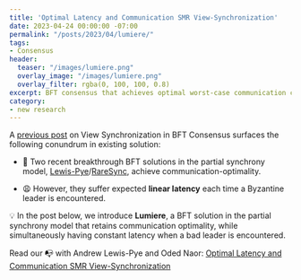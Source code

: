 ```yaml
---
title: 'Optimal Latency and Communication SMR View-Synchronization'
date: 2023-04-24 00:00:00 -07:00
permalink: "/posts/2023/04/lumiere/"
tags:
- Consensus
header:
  teaser: "/images/lumiere.png"
  overlay_image: "/images/lumiere.png"
  overlay_filter: rgba(0, 100, 100, 0.8)
excerpt: BFT consensus that achieves optimal worst-case communication complexity (quadratic) with constant expected latency
category:
- new research
---
```


A [previous post](https://malkhi.com/posts/2022/11/pacemakers/) on View Synchronization in BFT Consensus surfaces the following conundrum in existing solution:

* 🙇 Two recent breakthrough BFT solutions in the partial synchrony model, [Lewis-Pye](https://arxiv.org/pdf/2201.01107.pdf)/[RareSync](https://arxiv.org/pdf/2208.09262.pdf), achieve communication-optimality.

* 😩 However, they suffer expected **linear latency** each time a Byzantine leader is encountered.

💡 In the post below, we introduce **Lumiere**, a BFT solution in the partial synchrony model that retains communication optimality, while simultaneously having constant latency when a bad leader is encountered.

Read our 📭 with Andrew Lewis-Pye and Oded Naor:
[Optimal Latency and Communication SMR View-Synchronization](https://blog.chain.link/optimal-latency-and-communication-smr-view-synchronization/)



